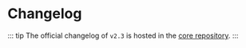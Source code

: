 # Changelog

::: tip
The official changelog of `v2.3` is hosted in the [core repository](https://github.com/ArkEcosystem/core/blob/master/CHANGELOG.md).
:::
